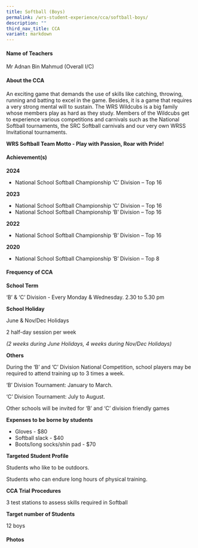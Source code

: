 ```yaml
---
title: Softball (Boys)
permalink: /wrs-student-experience/cca/softball-boys/
description: ""
third_nav_title: CCA
variant: markdown
---
```

#### **Name of Teachers**

Mr Adnan Bin Mahmud (Overall I/C)

#### **About the CCA**

An exciting game that demands the use of skills like catching, throwing, running and batting to excel in the game. Besides, it is a game that requires a very strong mental will to sustain. The WRS Wildcubs is a big family whose members play as hard as they study. Members of the Wildcubs get to experience various competitions and carnivals such as the National Softball tournaments, the SRC Softball carnivals and our very own WRSS Invitational tournaments.

**WRS Softball Team Motto - Play with Passion, Roar with Pride!**



#### **Achievement(s)**

**2024**

* National School Softball Championship ‘C’ Division – Top 16  

**2023**

* National School Softball Championship ‘C’ Division – Top 16
* National School Softball Championship ‘B’ Division – Top 16

**2022**

* National School Softball Championship ‘B’ Division – Top 16

**2020**

* National School Softball Championship ‘B’ Division – Top 8

#### Frequency of CCA

**School Term**

‘B’ & ‘C’ Division - Every Monday & Wednesday. 2.30 to 5.30 pm 

**School Holiday**

June & Nov/Dec Holidays

2 half-day session per week  

*(2 weeks during June Holidays, 4 weeks during Nov/Dec Holidays)*

**Others**

During the ‘B’ and ‘C’ Division National Competition, school players may be required to attend training up to 3 times a week.

‘B’ Division Tournament: January to March.

‘C’ Division Tournament: July to August.

Other schools will be invited for ‘B’ and ‘C’ division friendly games


**Expenses to be borne by students**

* Gloves - $80
* Softball slack - $40
* Boots/long socks/shin pad - $70


**Targeted Student Profile**

Students who like to be outdoors.

Students who can endure long hours of physical training.

 **CCA Trial Procedures**

3 test stations to assess skills required in Softball

 **Target number of Students**
 
12 boys

#### Photos

